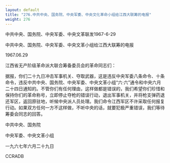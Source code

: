 ```yaml
---
layout: default
title: "276.中共中央、国务院、中央军委、中央文化革命小组给江西大联筹的电报"
weight: 276
---
```


中共中央、国务院、中央军委、中央文革联发1967-6-29

中共中央、国务院、中央军委、中央文革小组给江西大联筹的电报

1967.06.29

江西省无产阶级革命派大联合筹备委员会的革命同志们：

据报，你们二十九日冲击军事机关、夺取武器，这是违反中央军委八条命令、十条命令，违反中共中央、国务院、中央军委、中央文革小组“六·六”通令和中央六月二十四日通知的。不管你们有任何理由，这样做都是错误的，我们希望你们珍惜和保持你们的革命称号，立即停止夺枪的错误行动，退出军事机关，并将枪支弹药退还军区，返回原驻地，听候中央派人员处理。我们命令江西军区不许采取任何报复行动。如果双方任何一方不这样做，不听中央的话，就要犯极严重错误，我们等待筹委会同志的回答。

中共中央、国务院

中央军委、中央文革小组

一九六七年六月二十九日

CCRADB

